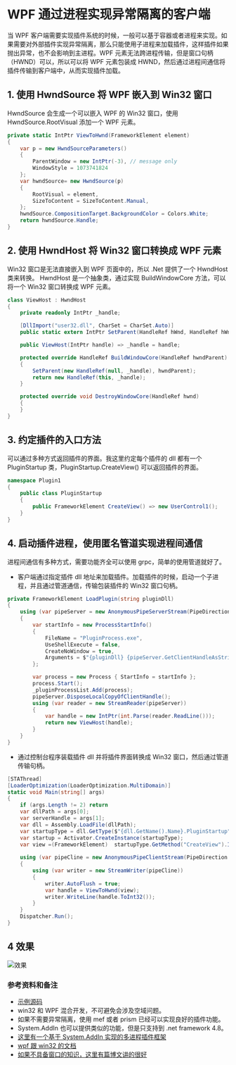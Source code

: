 # WPF 通过进程实现异常隔离的客户端

当 WPF 客户端需要实现插件系统的时候，一般可以基于容器或者进程来实现。如果需要对外部插件实现异常隔离，那么只能使用子进程来加载插件，这样插件如果抛出异常，也不会影响到主进程。WPF 元素无法跨进程传输，但是窗口句柄（HWND）可以，所以可以将 WPF 元素包装成 HWND，然后通过进程间通信将插件传输到客户端中，从而实现插件加载。

## 1. 使用 HwndSource 将 WPF 嵌入到 Win32 窗口
HwndSource 会生成一个可以嵌入 WPF 的 Win32 窗口，使用 HwndSource.RootVisual 添加一个 WPF 元素。
``` c#
private static IntPtr ViewToHwnd(FrameworkElement element)
{
    var p = new HwndSourceParameters()
    {
        ParentWindow = new IntPtr(-3), // message only
        WindowStyle = 1073741824
    };
    var hwndSource= new HwndSource(p)
    {
        RootVisual = element,
        SizeToContent = SizeToContent.Manual,
    };
    hwndSource.CompositionTarget.BackgroundColor = Colors.White;
    return hwndSource.Handle;
}
```

## 2. 使用 HwndHost 将 Win32 窗口转换成 WPF 元素
Win32 窗口是无法直接嵌入到 WPF 页面中的，所以 .Net 提供了一个 HwndHost 类来转换。 HwndHost 是一个抽象类，通过实现 BuildWindowCore 方法，可以将一个 Win32 窗口转换成 WPF 元素。
``` c#
class ViewHost : HwndHost
{
    private readonly IntPtr _handle;

    [DllImport("user32.dll", CharSet = CharSet.Auto)]
    public static extern IntPtr SetParent(HandleRef hWnd, HandleRef hWndParent);

    public ViewHost(IntPtr handle) => _handle = handle;

    protected override HandleRef BuildWindowCore(HandleRef hwndParent)
    {
        SetParent(new HandleRef(null, _handle), hwndParent);
        return new HandleRef(this, _handle);
    }

    protected override void DestroyWindowCore(HandleRef hwnd)
    {
    }
}
```

## 3. 约定插件的入口方法
可以通过多种方式返回插件的界面。我这里约定每个插件的 dll 都有一个 PluginStartup 类，PluginStartup.CreateView() 可以返回插件的界面。
``` c#
namespace Plugin1
{
    public class PluginStartup
    {
        public FrameworkElement CreateView() => new UserControl1();
    }
}
```

## 4. 启动插件进程，使用匿名管道实现进程间通信
进程间通信有多种方式，需要功能齐全可以使用 grpc，简单的使用管道就好了。
- 客户端通过指定插件 dll 地址来加载插件。加载插件的时候，启动一个子进程，并且通过管道通信，传输包装插件的 Win32 窗口句柄。
``` c#
private FrameworkElement LoadPlugin(string pluginDll)
{
    using (var pipeServer = new AnonymousPipeServerStream(PipeDirection.In, HandleInheritability.Inheritable))
    {
        var startInfo = new ProcessStartInfo()
        {
            FileName = "PluginProcess.exe",
            UseShellExecute = false,
            CreateNoWindow = true,
            Arguments = $"{pluginDll} {pipeServer.GetClientHandleAsString()}"
        };

        var process = new Process { StartInfo = startInfo };
        process.Start();
        _pluginProcessList.Add(process);
        pipeServer.DisposeLocalCopyOfClientHandle();
        using (var reader = new StreamReader(pipeServer))
        {
            var handle = new IntPtr(int.Parse(reader.ReadLine()));
            return new ViewHost(handle);
        }
    }
}
```
- 通过控制台程序装载插件 dll 并将插件界面转换成 Win32 窗口，然后通过管道传输句柄。
``` c#
[STAThread]
[LoaderOptimization(LoaderOptimization.MultiDomain)]
static void Main(string[] args)
{
    if (args.Length != 2) return
    var dllPath = args[0];
    var serverHandle = args[1];
    var dll = Assembly.LoadFile(dllPath);
    var startupType = dll.GetType($"{dll.GetName().Name}.PluginStartup");
    var startup = Activator.CreateInstance(startupType);
    var view =(FrameworkElement)  startupType.GetMethod("CreateView").Invoke(startup, null);
  
    using (var pipeCline = new AnonymousPipeClientStream(PipeDirection.OutserverHandle))
    {
        using (var writer = new StreamWriter(pipeCline))
        {
            writer.AutoFlush = true;
            var handle = ViewToHwnd(view);
            writer.WriteLine(handle.ToInt32());
        }
    }
    Dispatcher.Run();
}
```

## 4 效果
![效果](https://s3.jpg.cm/2021/09/17/IEGMf8.gif)


### 参考资料和备注
- [示例源码](https://github.com/yijidao/blog/tree/master/WPF/MultipleProcessClient)
- win32 和 WPF 混合开发，不可避免会涉及空域问题。
- 如果不需要异常隔离，使用 mef 或者 prism 已经可以实现良好的插件功能。
- System.AddIn 也可以提供类似的功能，但是只支持到 .net framework 4.8。
- [这里有一个基于 System.AddIn 实现的多进程插件框架](https://github.com/yijidao/BaktunShell)
- [wpf 跟 win32 的文档](https://docs.microsoft.com/en-us/dotnet/desktop/wpf/advanced/wpf-and-win32-interoperation?view=netframeworkdesktop-4.8)
- [如果不具备窗口的知识，这里有篇博文讲的很好](https://www.cnblogs.com/helloj2ee/archive/2009/06/29/1513210.html)